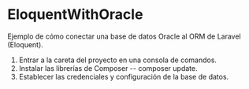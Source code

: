 # EloquentWithOracle

Ejemplo de cómo conectar una base de datos Oracle al ORM de Laravel (Eloquent).

  1.	Entrar a la careta del proyecto en una consola de comandos.
  2.	Instalar las librerías de Composer   -- composer update.
  3.	Establecer las credenciales y configuración de la base de datos.
